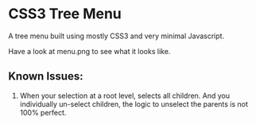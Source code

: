 CSS3 Tree Menu
==============

A tree menu built using mostly CSS3 and very minimal Javascript.

Have a look at menu.png to see what it looks like.

Known Issues:
-------------
1) When your selection at a root level, selects all children. And you individually un-select children, the logic to unselect the parents is not 100% perfect.
